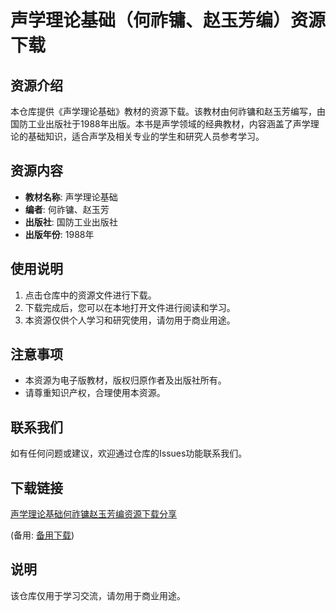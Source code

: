 # 声学理论基础（何祚镛、赵玉芳编）资源下载

## 资源介绍

本仓库提供《声学理论基础》教材的资源下载。该教材由何祚镛和赵玉芳编写，由国防工业出版社于1988年出版。本书是声学领域的经典教材，内容涵盖了声学理论的基础知识，适合声学及相关专业的学生和研究人员参考学习。

## 资源内容

- **教材名称**: 声学理论基础
- **编者**: 何祚镛、赵玉芳
- **出版社**: 国防工业出版社
- **出版年份**: 1988年

## 使用说明

1. 点击仓库中的资源文件进行下载。
2. 下载完成后，您可以在本地打开文件进行阅读和学习。
3. 本资源仅供个人学习和研究使用，请勿用于商业用途。

## 注意事项

- 本资源为电子版教材，版权归原作者及出版社所有。
- 请尊重知识产权，合理使用本资源。

## 联系我们

如有任何问题或建议，欢迎通过仓库的Issues功能联系我们。

## 下载链接
[声学理论基础何祚镛赵玉芳编资源下载分享](https://pan.quark.cn/s/8991c31b2adc) 

(备用: [备用下载](https://pan.baidu.com/s/1Cv-fCAvzkmzMS88-9o2HbA?pwd=1234))

## 说明

该仓库仅用于学习交流，请勿用于商业用途。
